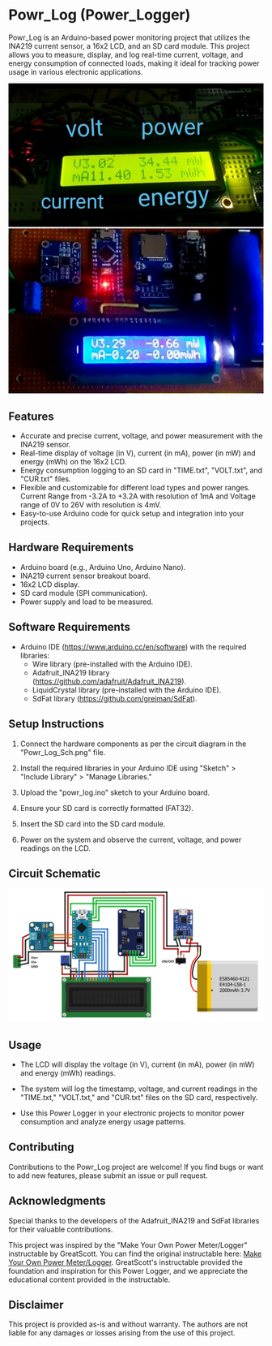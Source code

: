 # Powr_Log (Power_Logger)

Powr_Log is an Arduino-based power monitoring project that utilizes the INA219 current sensor, a 16x2 LCD, and an SD card module. This project allows you to measure, display, and log real-time current, voltage, and energy consumption of connected loads, making it ideal for tracking power usage in various electronic applications.

![Display Info](Display_Info.jpg)
![Powr Log](Powr_Log.jpg)

## Features

- Accurate and precise current, voltage, and power measurement with the INA219 sensor.
- Real-time display of voltage (in V), current (in mA), power (in mW) and energy (mWh) on the 16x2 LCD.
- Energy consumption logging to an SD card in "TIME.txt", "VOLT.txt", and "CUR.txt" files.
- Flexible and customizable for different load types and power ranges. Current Range from -3.2A to +3.2A with resolution of 1mA and Voltage range of 0V to 26V with resolution is 4mV.
- Easy-to-use Arduino code for quick setup and integration into your projects.

## Hardware Requirements

- Arduino board (e.g., Arduino Uno, Arduino Nano).
- INA219 current sensor breakout board.
- 16x2 LCD display.
- SD card module (SPI communication).
- Power supply and load to be measured.

## Software Requirements

- Arduino IDE (https://www.arduino.cc/en/software) with the required libraries:
  - Wire library (pre-installed with the Arduino IDE).
  - Adafruit_INA219 library (https://github.com/adafruit/Adafruit_INA219).
  - LiquidCrystal library (pre-installed with the Arduino IDE).
  - SdFat library (https://github.com/greiman/SdFat).

## Setup Instructions

1. Connect the hardware components as per the circuit diagram in the "Powr_Log_Sch.png" file.

2. Install the required libraries in your Arduino IDE using "Sketch" > "Include Library" > "Manage Libraries."

3. Upload the "powr_log.ino" sketch to your Arduino board.

4. Ensure your SD card is correctly formatted (FAT32).

5. Insert the SD card into the SD card module.

6. Power on the system and observe the current, voltage, and power readings on the LCD.

## Circuit Schematic

![Circuit Schematic](Powr_Log_Sch.png)

## Usage

- The LCD will display the voltage (in V), current (in mA), power (in mW) and energy (mWh) readings.

- The system will log the timestamp, voltage, and current readings in the "TIME.txt," "VOLT.txt," and "CUR.txt" files on the SD card, respectively.

- Use this Power Logger in your electronic projects to monitor power consumption and analyze energy usage patterns.

## Contributing

Contributions to the Powr_Log project are welcome! If you find bugs or want to add new features, please submit an issue or pull request.

## Acknowledgments

Special thanks to the developers of the Adafruit_INA219 and SdFat libraries for their valuable contributions.

This project was inspired by the "Make Your Own Power Meter/Logger" instructable by GreatScott. You can find the original instructable here: [Make Your Own Power Meter/Logger](https://www.instructables.com/Make-Your-Own-Power-MeterLogger/). GreatScott's instructable provided the foundation and inspiration for this Power Logger, and we appreciate the educational content provided in the instructable.

## Disclaimer

This project is provided as-is and without warranty. The authors are not liable for any damages or losses arising from the use of this project.
